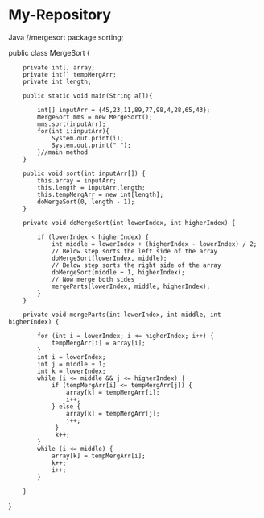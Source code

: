 # My-Repository
Java
//mergesort
package sorting;

public class MergeSort {

	    private int[] array;
	    private int[] tempMergArr;
	    private int length;

	    public static void main(String a[]){

	        int[] inputArr = {45,23,11,89,77,98,4,28,65,43};
	        MergeSort mms = new MergeSort();
	        mms.sort(inputArr);
	        for(int i:inputArr){
	            System.out.print(i);
	            System.out.print(" ");
	        }//main method
	    }

	    public void sort(int inputArr[]) {
	        this.array = inputArr;
	        this.length = inputArr.length;
	        this.tempMergArr = new int[length];
	        doMergeSort(0, length - 1);
	    }

	    private void doMergeSort(int lowerIndex, int higherIndex) {

	        if (lowerIndex < higherIndex) {
	            int middle = lowerIndex + (higherIndex - lowerIndex) / 2;
	            // Below step sorts the left side of the array
	            doMergeSort(lowerIndex, middle);
	            // Below step sorts the right side of the array
	            doMergeSort(middle + 1, higherIndex);
	            // Now merge both sides
	            mergeParts(lowerIndex, middle, higherIndex);
	        }
	    }

	    private void mergeParts(int lowerIndex, int middle, int higherIndex) {

	        for (int i = lowerIndex; i <= higherIndex; i++) {
	            tempMergArr[i] = array[i];
	        }
	        int i = lowerIndex;
	        int j = middle + 1;
	        int k = lowerIndex;
	        while (i <= middle && j <= higherIndex) {
	            if (tempMergArr[i] <= tempMergArr[j]) {
	                array[k] = tempMergArr[i];
	                i++;
	            } else {
	                array[k] = tempMergArr[j];
	                j++;
	             }
	             k++;
	        }
	        while (i <= middle) {
	            array[k] = tempMergArr[i];
	            k++;
	            i++;
	        }

	    }

}